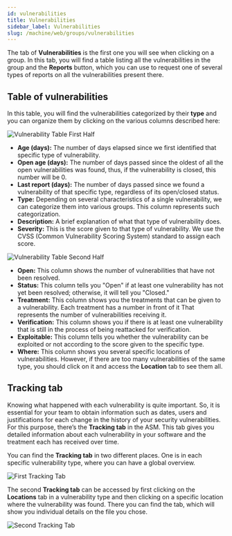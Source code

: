 ```yaml
---
id: vulnerabilities
title: Vulnerabilities
sidebar_label: Vulnerabilities
slug: /machine/web/groups/vulnerabilities
---
```


The tab of **Vulnerabilities** is the first one
you will see
when clicking on a group.
In this tab,
you will find a table
listing all the vulnerabilities in the group
and the **Reports** button,
which you can use
to request one of several types of reports
on all the vulnerabilities present there.

## Table of vulnerabilities

In this table,
you will find the vulnerabilities
categorized by their **type**
and you can organize them
by clicking on the various columns
described here:

![Vulnerability Table First Half](https://res.cloudinary.com/fluid-attacks/image/upload/v1622211894/docs/web/groups/vulnerabilities/vulns_table_1h_m2j4au.webp)

- **Age (days):**
  The number of days elapsed
  since we first identified
  that specific type of vulnerability.
- **Open age (days):**
  The number of days passed
  since the oldest
  of all the open vulnerabilities
  was found,
  thus,
  if the vulnerability is closed,
  this number will be 0.
- **Last report (days):**
  The number of days passed
  since we found a vulnerability
  of that specific type,
  regardless of its open/closed status.
- **Type:**
  Depending on several characteristics
  of a single vulnerability,
  we can categorize them
  into various groups.
  This column represents
  such categorization.
- **Description:**
  A brief explanation
  of what that type of vulnerability does.
- **Severity:**
  This is the score given
  to that type of vulnerability.
  We use the CVSS
  (Common Vulnerability Scoring System)
  standard to assign each score.

![Vulnerability Table Second Half](https://res.cloudinary.com/fluid-attacks/image/upload/v1622211894/docs/web/groups/vulnerabilities/vulns_table_2h_s8mag6.webp)

- **Open:**
  This column shows the number of vulnerabilities
  that have not been resolved.
- **Status:**
  This column tells you "Open"
  if at least one vulnerability
  has not yet been resolved;
  otherwise,
  it will tell you "Closed."
- **Treatment:**
  This column shows you the treatments
  that can be given
  to a vulnerability.
  Each treatment has a number in front of it
  That represents the number of vulnerabilities
  receiving it.
- **Verification:**
  This column shows you
  if there is at least one vulnerability
  that is still in the process
  of being reattacked for verification.
- **Exploitable:**
  This column tells you
  whether the vulnerability can be exploited
  or not
  according to the score given
  to the specific type.
- **Where:**
  This column shows you
  several specific locations of vulnerabilities.
  However,
  if there are too many vulnerabilities
  of the same type,
  you should click on it
  and access the **Location** tab
  to see them all.

## Tracking tab

Knowing what happened with each
vulnerability is quite important.
So, it is essential for your team to
obtain information such as dates, users
and justifications for each change in
the history of your security vulnerabilities.
For this purpose, there’s the
**Tracking tab** in the ASM.
This tab gives you detailed information
about each vulnerability in your
software and the treatment each has
received over time.

You can find the **Tracking tab** in
two different places.
One is in each specific vulnerability
type, where you can have a global overview.

![First Tracking Tab](https://res.cloudinary.com/fluid-attacks/image/upload/v1643990395/docs/web/groups/vulnerabilities/vulner_first_tracking_tab.png)

The second **Tracking tab** can be accessed
by first clicking on the **Locations** tab
in a vulnerability type and then clicking
on a specific location where the
vulnerability was found.
There you can find the tab, which will show
you individual details on the file you chose.

![Second Tracking Tab](https://res.cloudinary.com/fluid-attacks/image/upload/v1643990394/docs/web/groups/vulnerabilities/vulner_second_tracking_tab.png)
